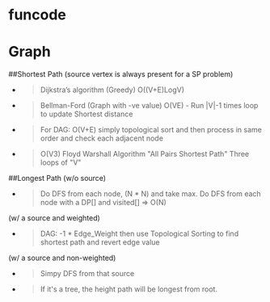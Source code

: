 # funcode

# Graph
##Shortest Path
(source vertex is always present for a SP problem)
*  > Dijkstra’s algorithm (Greedy) O((V+E)LogV)
*  > Bellman-Ford (Graph with -ve value) O(VE) - Run |V|-1 times loop to update Shortest distance
*  > For DAG: O(V+E) simply topological sort and then process in same order and check each adjacent node
*   > O(V3) Floyd Warshall Algorithm "All Pairs Shortest Path" Three loops of "V" 
    > 

##Longest Path 
(w/o source)
* > Do DFS from each node, (N * N) and take max. 
  > Do DFS from each node with a DP[] and visited[] => O(N)

(w/ a source and weighted)
* > DAG: -1 * Edge_Weight then use Topological Sorting to find shortest path and revert edge value

(w/ a source and non-weighted)
* > Simpy DFS from that source
* > If it's a tree, the height path will be longest from root.